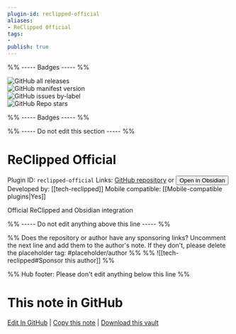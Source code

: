 ```yaml
---
plugin-id: reclipped-official
aliases:
- ReClipped Official
tags: 
- 
publish: true
---
```


%% ----- Badges ----- %%

![GitHub all releases](https://img.shields.io/github/downloads/tech-reclipped/ReClipped-Obsidian-Official/total?color=573E7A&logo=github&style=for-the-badge)   
![GitHub manifest version](https://img.shields.io/github/manifest-json/v/tech-reclipped/ReClipped-Obsidian-Official?color=573E7A&logo=github&style=for-the-badge)   
![GitHub issues by-label](https://img.shields.io/github/issues/tech-reclipped/ReClipped-Obsidian-Official/help%20wanted?color=573E7A&logo=github&style=for-the-badge)   
![GitHub Repo stars](https://img.shields.io/github/stars/tech-reclipped/ReClipped-Obsidian-Official?color=573E7A&logo=github&style=for-the-badge)

%% ----- Badges ----- %%

%% ----- Do not edit this section ----- %%

# ReClipped Official

Plugin ID: `reclipped-official`
Links: [GitHub repository](https://github.com/tech-reclipped/ReClipped-Obsidian-Official) or [<button id=HH>Open in Obsidian</button>](obsidian://show-plugin?id=reclipped-official)
Developed by: [[tech-reclipped]]
Mobile compatible: [[Mobile-compatible plugins|Yes]]

Official ReClipped and Obsidian integration

%% ----- Do not edit anything above this line ----- %% 

%% Does the repository or author have any sponsoring links? Uncomment the next line and add them to the author's note. If they don't, please delete the placeholder tag: #placeholder/author %%
%% ![[tech-reclipped#Sponsor this author]] %%

%% Hub footer: Please don't edit anything below this line %%

# This note in GitHub

<span class="git-footer">[Edit In GitHub](https://github.dev/obsidian-community/obsidian-hub/blob/main/02%20-%20Community%20Expansions/02.05%20All%20Community%20Expansions/Plugins/reclipped-official.md "git-hub-edit-note") | [Copy this note](https://raw.githubusercontent.com/obsidian-community/obsidian-hub/main/02%20-%20Community%20Expansions/02.05%20All%20Community%20Expansions/Plugins/reclipped-official.md "git-hub-copy-note") | [Download this vault](https://github.com/obsidian-community/obsidian-hub/archive/refs/heads/main.zip "git-hub-download-vault") </span>
